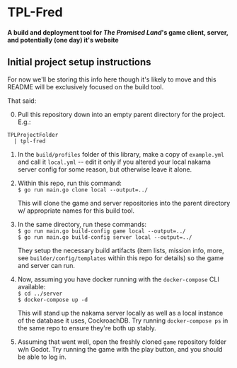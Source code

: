 # TPL-Fred

#### A build and deployment tool for _The Promised Land_'s game client, server, and potentially (one day) it's website

## Initial project setup instructions

For now we'll be storing this info here though it's likely to move and this README will be exclusively focused on the build tool.

That said:

0. Pull this repository down into an empty parent directory for the project. E.g.:

```
TPLProjectFolder
  | tpl-fred
```

1. In the `build/profiles` folder of this library, make a copy of `example.yml` and call it `local.yml` -- edit it only if you altered your local nakama server config for some reason, but otherwise leave it alone.

2. Within this repo, run this command:
   <br>
   `$ go run main.go clone local --output=../`

   This will clone the game and server repositories into the parent directory w/ appropriate names for this build tool.

3. In the same directory, run these commands:
   <br>
   ```$ go run main.go build-config game local --output=../```
   <br>
   ```$ go run main.go build-config server local --output=../```

   They setup the necessary build artifacts (item lists, mission info, more, see `builder/config/templates` within this repo for details) so the game and server can run.

4. Now, assuming you have docker running with the `docker-compose` CLI available:
   <br>
   ```$ cd ../server```
   <br>
   ```$ docker-compose up -d```

   This will stand up the nakama server locally as well as a local instance of the database it uses, CockroachDB. Try running `docker-compose ps` in the same repo to ensure they're both up stably.

5. Assuming that went well, open the freshly cloned `game` repository folder w/n Godot. Try running the game with the play button, and you should be able to log in.
